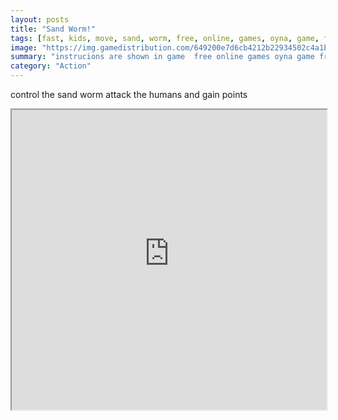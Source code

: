 ```yaml
---
layout: posts
title: "Sand Worm!"
tags: [fast, kids, move, sand, worm, free, online, games, oyna, game, free, games, play, play, games]
image: "https://img.gamedistribution.com/649200e7d6cb4212b22934502c4a1be0.jpg"
summary: "instrucions are shown in game  free online games oyna game free games play play games"
category: "Action"
---
```


control the sand worm attack the humans and gain points

<iframe width="100%" height="480px;" src="https://html5.gamedistribution.com/649200e7d6cb4212b22934502c4a1be0/"></iframe>